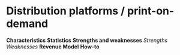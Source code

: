 # Distribution platforms / print-on-demand





**Characteristics**
**Statistics**
**Strengths and weaknesses**
*Strengths*
*Weaknesses*
**Revenue Model**
**How-to**

